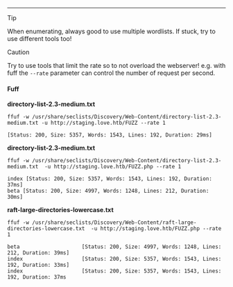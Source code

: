 ***
> [!TIP]  
> When enumerating, always good to use multiple wordlists. If stuck, try to use different tools too!

>[!CAUTION]  
> Try to use tools that limit the rate so to not overload the webserver! 
> e.g. with fuff the `--rate` parameter can control the number of request per second.
#### Fuff
**directory-list-2.3-medium.txt**
```
ffuf -w /usr/share/seclists/Discovery/Web-Content/directory-list-2.3-medium.txt -u http://staging.love.htb/FUZZ --rate 1
```

```
[Status: 200, Size: 5357, Words: 1543, Lines: 192, Duration: 29ms]
```

**directory-list-2.3-medium.txt**
```
ffuf -w /usr/share/seclists/Discovery/Web-Content/directory-list-2.3-medium.txt  -u http://staging.love.htb/FUZZ.php --rate 1
```

```
index [Status: 200, Size: 5357, Words: 1543, Lines: 192, Duration: 37ms]
beta [Status: 200, Size: 4997, Words: 1248, Lines: 212, Duration: 30ms]
```

**raft-large-directories-lowercase.txt**
```
ffuf -w /usr/share/seclists/Discovery/Web-Content/raft-large-directories-lowercase.txt  -u http://staging.love.htb/FUZZ.php --rate 1

```

```
beta                    [Status: 200, Size: 4997, Words: 1248, Lines: 212, Duration: 39ms]
index                   [Status: 200, Size: 5357, Words: 1543, Lines: 192, Duration: 33ms]
index                   [Status: 200, Size: 5357, Words: 1543, Lines: 192, Duration: 37ms
```